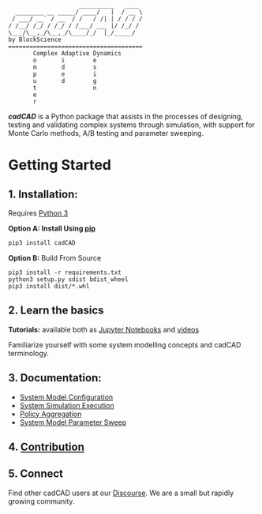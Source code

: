 ```
                    __________   ____
  ________ __ _____/ ____/   |  / __ \
 / ___/ __` / __  / /   / /| | / / / /
/ /__/ /_/ / /_/ / /___/ ___ |/ /_/ /
\___/\__,_/\__,_/\____/_/  |_/_____/
by BlockScience
======================================
       Complex Adaptive Dynamics       
       o       i        e
       m       d        s
       p       e        i
       u       d        g
       t                n
       e
       r
```
***cadCAD*** is a Python package that assists in the processes of designing, testing and validating complex systems through simulation, with support for Monte Carlo methods, A/B testing and parameter sweeping. 

# Getting Started
## 1. Installation: 
Requires [Python 3](https://www.python.org/downloads/) 

**Option A: Install Using [pip](https://pypi.org/project/cadCAD/)** 
```bash
pip3 install cadCAD
```

**Option B:** Build From Source
```
pip3 install -r requirements.txt
python3 setup.py sdist bdist_wheel
pip3 install dist/*.whl
```

 
## 2. Learn the basics
**Tutorials:** available both as [Jupyter Notebooks](tutorials) 
and [videos](https://www.youtube.com/watch?v=uJEiYHRWA9g&list=PLmWm8ksQq4YKtdRV-SoinhV6LbQMgX1we) 

Familiarize yourself with some system modelling concepts and cadCAD terminology.

## 3. Documentation:
* [System Model Configuration](documentation)
* [System Simulation Execution](documentation/Simulation_Execution.md)
* [Policy Aggregation](documentation/Policy_Aggregation.md)
* [System Model Parameter Sweep](documentation/System_Model_Parameter_Sweep.md)

## 4. [Contribution](CONTRIBUTING.md)

## 5. Connect
Find other cadCAD users at our [Discourse](https://community.cadcad.org/). We are a small but rapidly growing community.
